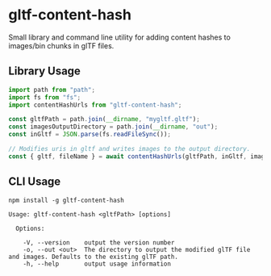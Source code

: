 # gltf-content-hash

Small library and command line utility for adding content hashes to images/bin chunks in glTF files.

## Library Usage

```js
import path from "path";
import fs from "fs";
import contentHashUrls from "gltf-content-hash";

const gltfPath = path.join(__dirname, "mygltf.gltf");
const imagesOutputDirectory = path.join(__dirname, "out");
const inGltf = JSON.parse(fs.readFileSync());

// Modifies uris in gltf and writes images to the output directory.
const { gltf, fileName } = await contentHashUrls(gltfPath, inGltf, imagesOutputDirectory);
```

## CLI Usage

```
npm install -g gltf-content-hash
```

```
Usage: gltf-content-hash <gltfPath> [options]

  Options:

    -V, --version    output the version number
    -o, --out <out>  The directory to output the modified glTF file and images. Defaults to the existing glTF path.
    -h, --help       output usage information
```
